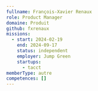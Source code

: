 ```yaml
---
fullname: François-Xavier Renaux
role: Product Manager
domaine: Produit
github: fxrenaux
missions:
  - start: 2024-02-19
    end: 2024-09-17
    status: independent
    employer: Jump Green
    startups:
      - tacct
memberType: autre
competences: []
---
```


